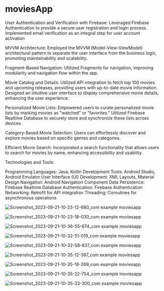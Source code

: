 # moviesApp
User Authentication and Verification with Firebase:
Leveraged Firebase Authentication to provide a secure user registration and login process.
Implemented email verification as an integral step for user account activation

MVVM Architecture:
Employed the MVVM (Model-View-ViewModel) architectural pattern to separate the user interface from the business logic, promoting maintainability and scalability.

Fragment-Based Navigation:
Utilized Fragments for navigation, improving modularity and navigation flow within the app.

Movie Catalog and Details:
Utilized API integration to fetch top 100 movies and upcoming releases, providing users with up-to-date movie information.
Designed an intuitive user interface to display comprehensive movie details, enhancing the user experience.


Personalized Movie Lists:
Empowered users to curate personalized movie lists by marking movies as "watched" or "favorites."
Utilized Firebase Realtime Database to securely store and synchronize these lists across devices

Category-Based Movie Selection:
Users can effortlessly discover and explore movies based on specific genres and categories.

Efficient Movie Search:
Incorporated a search functionality that allows users to search for movies by name, enhancing accessibility and usability.


Technologies and Tools:

Programming Languages: Java, Kotlin
Development Tools: Android Studio, Android Emulator
User Interface (UI) Development: XML Layouts, Material Design
Navigation: Android Navigation Component
Data Persistence: Firebase Realtime Database
Authentication: Firebase Authentication
Networking: Retrofit for API integration
Threading: Coroutines for asynchronous operations


![Screenshot_2023-09-21-10-23-12-680_com example moviesapp](https://github.com/ayoubhamouta05/moviesApp/assets/103429679/ab288b84-d861-4334-89e4-67c30152a4c9)

![Screenshot_2023-09-21-10-23-18-030_com example moviesapp](https://github.com/ayoubhamouta05/moviesApp/assets/103429679/e0b9c3c2-62cb-45e5-8021-c072ce4f1290)

![Screenshot_2023-09-21-10-36-55-674_com example moviesapp](https://github.com/ayoubhamouta05/moviesApp/assets/103429679/d2394ee7-25b5-446d-9d70-cae314a718b4)

![Screenshot_2023-09-21-10-32-51-019_com example moviesapp](https://github.com/ayoubhamouta05/moviesApp/assets/103429679/6a9b3528-e560-408a-80f2-6734934898ac)

![Screenshot_2023-09-21-10-32-58-837_com example moviesapp](https://github.com/ayoubhamouta05/moviesApp/assets/103429679/0cd96d66-2ec3-47a9-9ddf-008bbf74b613)

![Screenshot_2023-09-21-10-35-12-367_com example moviesapp](https://github.com/ayoubhamouta05/moviesApp/assets/103429679/96a8e0b4-3084-4ceb-b00b-4083973c967a)

![Screenshot_2023-09-21-10-35-18-269_com example moviesapp](https://github.com/ayoubhamouta05/moviesApp/assets/103429679/f5ebfcde-1891-4590-8da8-044648eed532)

![Screenshot_2023-09-21-10-35-22-754_com example moviesapp](https://github.com/ayoubhamouta05/moviesApp/assets/103429679/3dc63c95-7f38-453e-b03d-1be7f22c429c)

![Screenshot_2023-09-21-10-35-33-300_com example moviesapp](https://github.com/ayoubhamouta05/moviesApp/assets/103429679/9329750f-8f67-44a3-ba30-2abe671ad66b)
